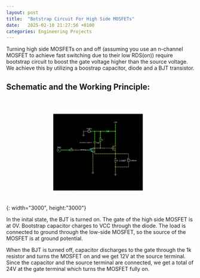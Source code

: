 ```yaml
---
layout: post
title:  "Botstrap Circuit For High Side MOSFETs"
date:   2025-02-10 21:27:56 +0100
categories: Engineering Projects
---
```



Turning high side MOSFETs on and off (assuming you use an n-channel MOSFET to achieve fast switching due to their low RDS(on)) require bootstrap circuit to boost the gate voltage higher than the source voltage. We achieve this by utilizing a boostrap capacitor, diode and a BJT transistor.


## Schematic and the Working Principle:



![GPIO](/assets/bootstrap.gif){: width="3000", height:"3000"}


In the inital state, the BJT is turned on. The gate of the high side MOSFET is at 0V. Bootstrap capacitor charges to VCC through the diode.
The load is connected to ground through the low-side MOSFET, so the source of the MOSFET is at ground potential.



When the BJT is turned off, capacitor discharges to the gate through the 1k resistor and turns the MOSFET on and we get 12V at the source terminal.
Since the capacitor and the source terminal are connected, we get a total of 24V at the gate terminal which turns the MOSFET fully on. 